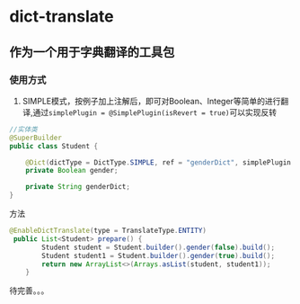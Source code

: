 # dict-translate
## 作为一个用于字典翻译的工具包
### 使用方式
1. SIMPLE模式，按例子加上注解后，即可对Boolean、Integer等简单的进行翻译,通过`simplePlugin = @SimplePlugin(isRevert = true)`可以实现反转  
```java
//实体类
@SuperBuilder
public class Student {

    @Dict(dictType = DictType.SIMPLE, ref = "genderDict", simplePlugin = @SimplePlugin(isRevert = true))
    private Boolean gender;

    private String genderDict;
}
```
方法
```java
@EnableDictTranslate(type = TranslateType.ENTITY)
 public List<Student> prepare() {
        Student student = Student.builder().gender(false).build();
        Student student1 = Student.builder().gender(true).build();
        return new ArrayList<>(Arrays.asList(student, student1));
    }
```
待完善。。。
